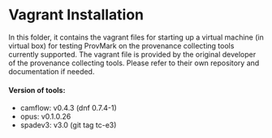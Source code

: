 # Vagrant Installation

In this folder, it contains the vagrant files for starting up a virtual machine (in virtual box) for testing ProvMark on the provenance collecting tools currently supported. The vagrant file is provided by 
the original developer of the provenance collecting tools. Please refer to their own repository and documentation if needed.

#### Version of tools:
- camflow: v0.4.3 (dnf 0.7.4-1)
- opus: v0.1.0.26
- spadev3: v3.0 (git tag tc-e3)
